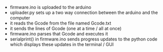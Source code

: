 -   firmware.ino is uploaded to the arduino
-   uploader.py sets up a two way connection between the arduino and the computer
-   it reads the Gcode from the file named Gcode.txt
-   it sends the lines of Gcode (one at a time / all at once)
-   firmware.ino parses that Gcode and executes it
-   serialprint() in firmware.ino sends progress updates to the python code which displays these updates
    in the terminal / GUI
